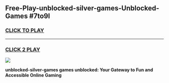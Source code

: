 
## Free-Play-unblocked-silver-games-Unblocked-Games #7to9l
<h3>
<a href="https://news.freeplayer.one?title=unblocked-silver-games&ref=8M">CLICK TO PLAY</a></h3>
<hr>

<h3>
<a href="https://news.freeplayer.one?title=unblocked-silver-games&ref=8M">CLICK 2 PLAY</a>
  
</h3>

<a href="https://news.freeplayer.one?title=unblocked-silver-games&ref=8M"><img src="https://clearcache.store/games.png"></a>


**unblocked-silver-games games unblocked: Your Gateway to Fun and Accessible Online Gaming**

